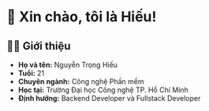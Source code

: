 # 👋 Xin chào, tôi là Hiếu!  

## 👨‍💻 Giới thiệu  
- **Họ và tên:** Nguyễn Trọng Hiếu  
- **Tuổi:** 21  
- **Chuyên ngành:** Công nghệ Phần mềm
- **Học tại:** Trường Đại học Công nghệ TP. Hồ Chí Minh  
- **Định hướng:** Backend Developer và Fullstack Developer 
